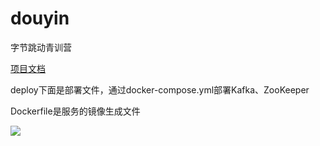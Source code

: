 # douyin

字节跳动青训营

[项目文档](https://ljxltr3g7w.feishu.cn/docs/doccnLberlBxkQjylBal5I6Tg6g)

deploy下面是部署文件，通过docker-compose.yml部署Kafka、ZooKeeper

Dockerfile是服务的镜像生成文件

![](https://cover-1312359504.cos.ap-guangzhou.myqcloud.com/How%20We%20Built%20Whimsical%401.100000023841858x.webp)

